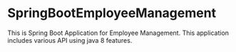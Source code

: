 # SpringBootEmployeeManagement
This is Spring Boot Application for Employee Management. This application includes various API using java 8 features. 
